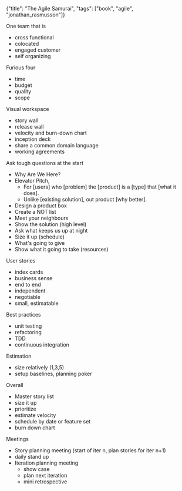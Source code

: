 {"title": "The Agile Samurai", "tags": ["book", "agile", "jonathan_rasmusson"]}

One team that is
* cross functional
* colocated
* engaged customer
* self organizing

Furious four
* time
* budget
* quality
* scope

Visual workspace
* story wall
* release wall
* velocity and burn-down chart
* inception deck
* share a common domain language
* working agreements

Ask tough questions at the start
* Why Are We Here?
* Elevator Pitch,
  * For [users] who [problem] the [product] is a [type] that [what it does].
  * Unlike [existing solution], out product [why better].
* Design a product box
* Create a NOT list
* Meet your neighbours
* Show the solution (high level)
* Ask what keeps us up at night
* Size it up (schedule)
* What's going to give
* Show what it going to take (resources)

User stories
* index cards
* business sense
* end to end
* independent
* negotiable
* small, estimatable

Best practices
* unit testing
* refactoring
* TDD
* continuous integration

Estimation
* size relatively (1,3,5)
* setup baselines, planning poker

Overall
* Master story list
* size it up
* prioritize
* estimate velocity
* schedule by date or feature set
* burn down chart

Meetings
* Story planning meeting (start of iter n, plan stories for iter n+1)
* daily stand up
* Iteration planning meeting
  * show case
  * plan next iteration
  * mini retrospective
